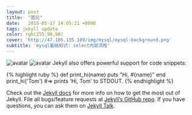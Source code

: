 ```yaml
---
layout: post
title:  "图见"
date:   2018-05-17 14:05:21 +0800
tags: jekyll update
color: rgb(255,90,90)
cover: 'http://47.105.135.189/img/mysql/mysql-background.png'
subtitle: 'mysql基础知识: select内部流程'
---
```

![avatar](http://47.105.135.189/img/mysql/001-select.png)
![avatar](http://47.105.135.189/img/mysql/001-%E5%9F%BA%E7%A1%80%E6%9E%B6%E6%9E%84.jpg)
Jekyll also offers powerful support for code snippets:

{% highlight ruby %}
def print_hi(name)
  puts "Hi, #{name}"
end
print_hi('Tom')
#=> prints 'Hi, Tom' to STDOUT.
{% endhighlight %}

Check out the [Jekyll docs][jekyll-docs] for more info on how to get the most out of Jekyll. File all bugs/feature requests at [Jekyll’s GitHub repo][jekyll-gh]. If you have questions, you can ask them on [Jekyll Talk][jekyll-talk].

[jekyll-docs]: https://jekyllrb.com/docs/home
[jekyll-gh]:   https://github.com/jekyll/jekyll
[jekyll-talk]: https://talk.jekyllrb.com/

